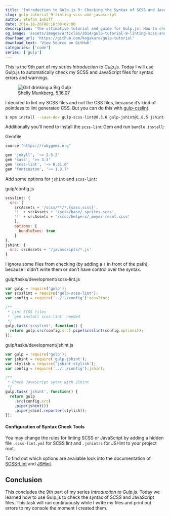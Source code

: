 ```yaml
---
title: 'Introduction to Gulp.js 9: Checking the Syntax of SCSS and JavaScript'
slug: gulp-tutorial-9-linting-scss-and-javascript
author: Stefan Imhoff
date: 2014-10-26T08:10:00+02:00
description: 'The ultimative tutorial and guide for Gulp.js: How to check the syntax of SCSS and JavaScript files.'
og_image: 'assets/images/articles/2014/gulp-tutorial-9-linting-scss-and-javascript/gulp-tutorial-9.jpg'
download_url: 'https://github.com/kogakure/gulp-tutorial'
download_text: 'View Source on GitHub'
categories: ['code']
series: ['gulp']
---
```


This is the 9th part of my series _Introduction to Gulp.js_. Today I will use Gulp.js to automatically check my SCSS and JavaScript files for syntax errors and warnings.

<figure class="image-figure">
  <img src="/assets/images/articles/2014/gulp-tutorial-9-linting-scss-and-javascript/gulp-tutorial-9.jpg" alt="Girl drinking a Big Gulp">
  <figcaption>
  Shelly Munkberg, <a href="https://www.flickr.com/photos/zingersb/501372181" target="_blank" rel="nofollow" rel="noopener">5.16.07</a>
  </figcaption>
</figure>

I decided to lint my SCSS files and not the CSS files, because it’s kind of pointless to lint generated CSS. But you can do this with [gulp-csslint](https://www.npmjs.com/package/gulp-csslint/).

```bash
$ npm install --save-dev gulp-scss-lint@0.3.6 gulp-jshint@1.8.5 jshint-stylish@2.0.1
```

Additionally you’ll need to install the `scss-lint` Gem and run `bundle install`:

<p class="code-info">Gemfile</p>

```ruby
source "https://rubygems.org"

gem 'jekyll', '~> 2.5.2'
gem 'sass', '>= 3.3'
gem 'scss-lint', '~> 0.31.0'
gem 'fontcustom', '~> 1.3.7'
```

Add some options for `jshint` and `scss-lint`:

<p class="code-info">gulp/config.js</p>

```javascript
scsslint: {
  src: [
    srcAssets + '/scss/**/*.{sass,scss}',
    '!' + srcAssets + '/scss/base/_sprites.scss',
    '!' + srcAssets + '/scss/helpers/_meyer-reset.scss'
    ],
    options: {
      bundleExec: true
    }
},
jshint: {
  src: srcAssets + '/javascripts/*.js'
}
```

I ignore some files from checking (by adding a `!` in front of the path), because I didn’t write them or don’t have control over the syntax.

<p class="code-info">gulp/tasks/development/scss-lint.js</p>

```javascript
var gulp = require('gulp');
var scsslint = require('gulp-scss-lint');
var config = require('../../config').scsslint;

/**
 * Lint SCSS files
 * `gem install scss-lint` needed
 */
gulp.task('scsslint', function() {
  return gulp.src(config.src).pipe(scsslint(config.options));
});
```

<p class="code-info">gulp/tasks/development/jshint.js</p>

```javascript
var gulp = require('gulp');
var jshint = require('gulp-jshint');
var stylish = require('jshint-stylish');
var config = require('../../config').jshint;

/**
 * Check JavaScript sytax with JSHint
 */
gulp.task('jshint', function() {
  return gulp
    .src(config.src)
    .pipe(jshint())
    .pipe(jshint.reporter(stylish));
});
```

<aside class="aside-hint" role="complementary">
  <h4>Configuration of Syntax Check Tools</h4>
  <p>You may change the rules for linting SCSS or JavaScript by adding a hidden file <code>.scss-lint.yml</code> for SCSS lint and <code>.jshintrc</code> for JSHint to your project root.</p>
  <p>To find out which options are available look into the documentation of <a href="https://github.com/brigade/scss-lint" target="_blank" rel="nofollow" rel="noopener">SCSS-Lint</a> and <a href="http://jshint.com/docs/" target="_blank" rel="nofollow" rel="noopener">JSHint</a>.</p>
</aside>

## Conclusion

This concludes the 9th part of my series _Introduction to Gulp.js_. Today we learned how to use Gulp.js to check the syntax of SCSS and JavaScript files. This task will run continuously while I write my files and print out errors to my console the moment I created them.
